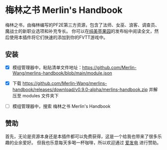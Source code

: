 # 梅林之书 Merlin's Handbook

梅林之书，由梅林编写的PF2E第三方资源，包含了法师、女巫、浪客、调查员、魔战士的新职业选项和补充专长。
你可以在[纯美苹果园](https://www.goddessfantasy.net/bbs/index.php?topic=137861.0)的发布帖中阅读全文，然后使用本插件将它们快速的添加到你的FVTT游戏中。

## 安装

- [x] 模组管理器中，粘贴清单文件地址：https://github.com/Merlin-Wang/merlins-handbook/blob/main/module.json 
- [x] 下载 https://github.com/Merlin-Wang/merlins-handbook/releases/download/v0.9.0-alpha/merlins-handbook.zip 并解压至 modules 文件夹下
- [ ] 模组管理器中，搜索 梅林之书 Merlin's Handbook


## 赞助

首先，无论是资源本身还是本插件都可以免费获得，这是一个给我也带来了很多乐趣的业余爱好。
但我也乐意每天多喝一杯咖啡，所以欢迎通过 [爱发电](https://afdian.net/a/merlin) 进行赞助。

